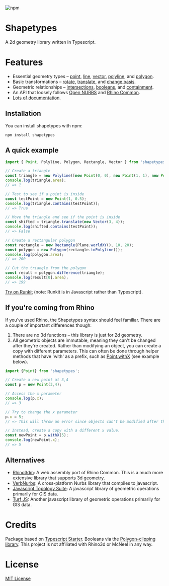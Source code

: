 ![npm](https://img.shields.io/npm/v/shapetypes)

# Shapetypes

A 2d geometry library written in Typescript. 

# Features
- Essential geometry types – [point](https://deardanieldavis.github.io/shapetypes/classes/point.html), [line](https://deardanieldavis.github.io/shapetypes/classes/line.html), [vector](https://deardanieldavis.github.io/shapetypes/classes/vector.html), [polyline](https://deardanieldavis.github.io/shapetypes/classes/polyline.html), and [polygon](https://deardanieldavis.github.io/shapetypes/classes/polygon.html).
- Basic transformations – [rotate](https://deardanieldavis.github.io/shapetypes/classes/transform.html#rotate), [translate](https://deardanieldavis.github.io/shapetypes/classes/transform.html#translate), and [change basis](https://deardanieldavis.github.io/shapetypes/classes/transform.html#changebasis).
- Geometric relationships – [intersections](https://deardanieldavis.github.io/shapetypes/modules/intersection.html), [booleans](https://deardanieldavis.github.io/shapetypes/classes/polygon.html#union), and [containment](https://deardanieldavis.github.io/shapetypes/classes/polygon.html#contains).
- An API that loosely follows [Open NURBS](https://github.com/mcneel/opennurbs/) and [Rhino Common](https://developer.rhino3d.com/api/RhinoCommon/html/R_Project_RhinoCommon.htm).
- [Lots of documentation](https://deardanieldavis.github.io/shapetypes/).

## Installation
You can install shapetypes with npm:

```npm install shapetypes```

## A quick example
```ts
import { Point, Polyline, Polygon, Rectangle, Vector } from 'shapetypes';

// Create a triangle
const triangle = new Polyline([new Point(0, 0), new Point(1, 1), new Point(2, 0)], true);
console.log(triangle.area);
// => 1

// Test to see if a point is inside
const testPoint = new Point(1, 0.5);
console.log(triangle.contains(testPoint));
// => True

// Move the triangle and see if the point is inside
const shifted = triangle.translate(new Vector(3, 4));
console.log(shifted.contains(testPoint));
// => False

// Create a rectangular polygon
const rectangle = new Rectangle(Plane.worldXY(), 10, 20);
const polygon = new Polygon(rectangle.toPolyline());
console.log(polygon.area);
// => 200

// Cut the triangle from the polygon
const result = polygon.difference(triangle);
console.log(result[0].area);
// => 199
```
[Try on Runkit](https://runkit.com/deardanieldavis/shapetypes-main) (note: Runkit is in Javascript rather than Typescript).

## If you're coming from Rhino
If you've used Rhino, the Shapetypes syntax should feel familiar. There are a couple of important differences though:
1. There are no 3d functions – this library is just for 2d geometry.
2. All geometric objects are immutable, meaning they can't be changed after they're created.
  Rather than modifying an object, you can create a copy with different parameters.
   This can often be done through helper methods that have 'with' as a prefix, such as [Point.withX](https://deardanieldavis.github.io/shapetypes/classes/point.html#withx)
   (see example below).
   
```ts
import {Point} from 'shapetypes';

// Create a new point at 3,4
const p = new Point(3,4);

// Access the x parameter
console.log(p.x);
// => 3

// Try to change the x parameter 
p.x = 5;
// => This will throw an error since objects can't be modified after they're created.

// Instead, create a copy with a different x value.
const newPoint = p.withX(5);
console.log(newPoint.x);
// => 5
```


## Alternatives
- [Rhino3dm](https://www.npmjs.com/package/rhino3dm): A web assembly port of Rhino Common. This is a much
more extensive library that supports 3d geometry.
- [VerbNurbs](https://www.npmjs.com/package/verb-nurbs): A cross-platform Nurbs library that compiles to javascript.
- [Javascript Topology Suite](https://github.com/bjornharrtell/jsts): A javascript library of geometric operations primarily for GIS data.
- [Turf JS](https://turfjs.org): Another javascript library of geometric operations primarily for GIS data.

# Credits
Package based on [Typescript Starter](https://github.com/bitjson/typescript-starter).
Booleans via the [Polygon-clipping library](https://github.com/mfogel/polygon-clipping).
This project is not affiliated with Rhino3d or McNeel in any way.

# License
[MIT License](https://github.com/deardanieldavis/shapetypes/blob/master/LICENSE)
